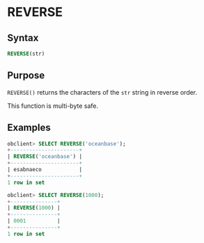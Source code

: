 # REVERSE

## Syntax

```sql
REVERSE(str)
```

## Purpose

`REVERSE()` returns the characters of the `str` string in reverse order.

This function is multi-byte safe.

## Examples

```sql
obclient> SELECT REVERSE('oceanbase');
+----------------------+
| REVERSE('oceanbase') |
+----------------------+
| esabnaeco            |
+----------------------+
1 row in set

obclient> SELECT REVERSE(1000);
+---------------+
| REVERSE(1000) |
+---------------+
| 0001          |
+---------------+
1 row in set
```
